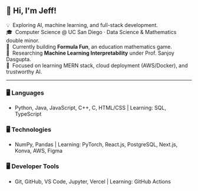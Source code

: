 <h2>👋 Hi, I'm Jeff!</h2>

💡 &nbsp;Exploring AI, machine learning, and full-stack development.  
🎓 &nbsp;Computer Science @ UC San Diego · Data Science & Mathematics double minor.  
🚀 &nbsp;Currently building **Formula Fun**, an education mathematics game.  
🔬 &nbsp;Researching **Machine Learning Interpretability** under Prof. Sanjoy Dasgupta.  
🌱 &nbsp;Focused on learning MERN stack, cloud deployment (AWS/Docker), and trustworthy AI.  

---

### 🖥️ Languages
- Python, Java, JavaScript, C++, C, HTML/CSS | Learning: SQL, TypeScript

### 🖥️ Technologies
- NumPy, Pandas | Learning: PyTorch, React.js, PostgreSQL, Next.js, Konva, AWS, Figma

### 🖥️ Developer Tools
- Git, GitHub, VS Code, Jupyter, Vercel | Learning: GitHub Actions

